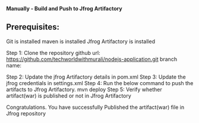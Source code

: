 <b>Manually - Build and Push to Jfrog Artifactory</b>

<h2>Prerequisites:</h2>
  Git is installed
  maven is installed
  Jfrog Artifactory is installed

Step 1: Clone the repository
github url: https://github.com/techworldwithmurali/nodejs-application.git
          branch name:

Step 2: Update the jfrog Artifactory details in pom.xml
Step 3: Update the jfrog credentials in settings.xml
Step 4: Run the below command to push the artifacts to Jfrog Artifactory.
mvn deploy
Step 5: Verify whether artifact(war) is published or not in Jfrog Artifactory

Congratulations. You have successfully Published the artifact(war) file in Jfrog repository
